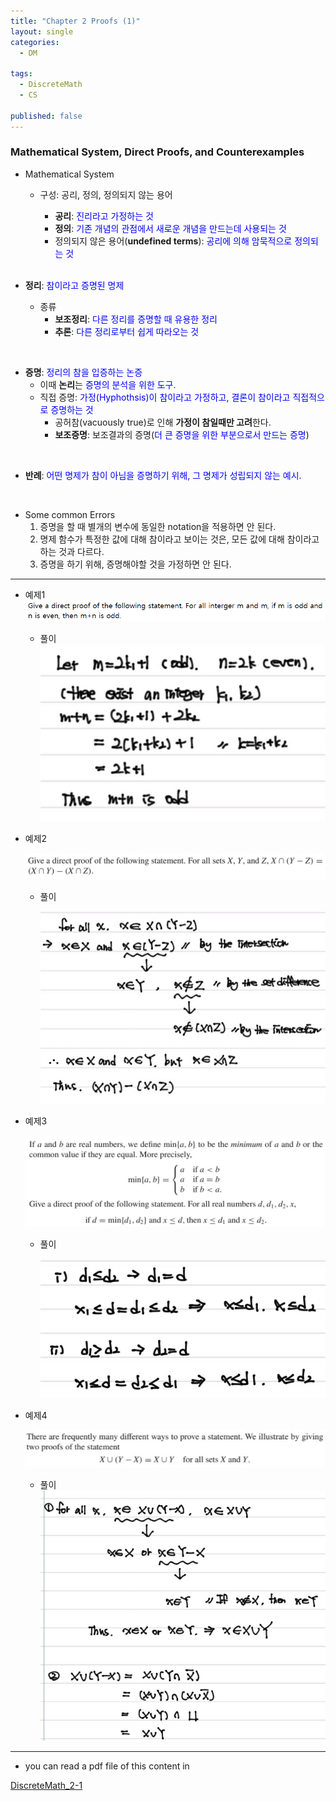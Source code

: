 ```yaml
---
title: "Chapter 2 Proofs (1)"
layout: single
categories:
  - DM

tags:
  - DiscreteMath
  - CS

published: false
---
```


### Mathematical System, Direct Proofs, and Counterexamples

- Mathematical System

  - 구성: 공리, 정의, 정의되지 않는 용어

    - **공리**: <span style = "color:blue">진리라고 가정하는 것</span>
    - **정의**: <span style = "color:blue">기존 개념의 관점에서 새로운 개념을 만드는데 사용되는 것</span>
    - 정의되지 않은 용어(**undefined terms**): <span style = "color:blue">공리에 의해 암묵적으로 정의되는 것</span>

    <br>

- **정리**: <span style = "color:blue">참이라고 증명된 명제</span>

  - 종류
    - **보조정리**: <span style = "color:blue">다른 정리를 증명할 때 유용한 정리</span>
    - **추론**: <span style = "color:blue">다른 정리로부터 쉽게 따라오는 것 </span>

<br>

- **증명**: <span style = "color:blue">정리의 참을 입증하는 논증</span>
  - 이때 **논리**는 <span style = "color:blue">증명의 분석을 위한 도구.</span>
  - 직접 증명: <span style = "color:blue">가정(Hyphothsis)이 참이라고 가정하고, 결론이 참이라고 직접적으로 증명하는 것</span>
    - 공허참(vacuously true)로 인해 **가정이 참일때만 고려**한다.
    - **보조증명**: 보조결과의 증명(<span style = "color:blue">더 큰 증명을 위한 부분으로서 만드는 증명</span>)

<br>

- **반례**: <span style = "color:blue">어떤 명제가 참이 아님을 증명하기 위해, 그 명제가 성립되지 않는 예시.</span>

<br>

- Some common Errors
  1. 증명을 할 때 별개의 변수에 동일한 notation을 적용하면 안 된다.
  2. 명제 함수가 특정한 값에 대해 참이라고 보이는 것은, 모든 값에 대해 참이라고 하는 것과 다르다.
  3. 증명을 하기 위해, 증명해야할 것을 가정하면 안 된다.

---

- 예제1 
  ![image-20221020151110238](/assets/images/2022-10-19-DM2-1/image-20221020151110238.png)
  
  - 풀이
    ![image-20221020153337637](/assets/images/2022-10-19-DM2-1/image-20221020153337637.png)
  
- 예제2

  ![image-20221020153350844](/assets/images/2022-10-19-DM2-1/image-20221020153350844.png)

  - 풀이

    ![image-20221020153403247](/assets/images/2022-10-19-DM2-1/image-20221020153403247.png)

- 예제3

  ![image-20221020153411775](/assets/images/2022-10-19-DM2-1/image-20221020153411775.png)

  - 풀이

    ![image-20221020153428999](/assets/images/2022-10-19-DM2-1/image-20221020153428999.png)

- 예제4

  ![image-20221020153439269](/assets/images/2022-10-19-DM2-1/image-20221020153439269.png)

  - 풀이
        ![image-20221020153446016](/assets/images/2022-10-19-DM2-1/image-20221020153446016.png)

---

- you can read a pdf file of this content in 

[DiscreteMath_2-1](https://github.com/maloveforme/maloveforme.github.io/tree/master/summary/DM)


